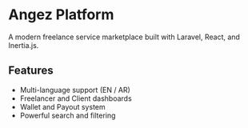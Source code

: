 # Angez Platform

A modern freelance service marketplace built with Laravel, React, and Inertia.js.

## Features

- Multi-language support (EN / AR)
- Freelancer and Client dashboards
- Wallet and Payout system
- Powerful search and filtering




